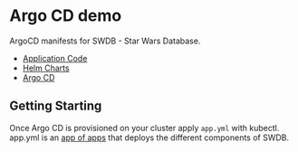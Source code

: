# Argo CD demo

ArgoCD manifests for SWDB - Star Wars Database.

- [Application Code](https://github.com/adamhancockcg/swdb.app)
- [Helm Charts](https://github.com/adamhancockcg/swdb.helm)
- [Argo CD](https://github.com/adamhancockcg/swdb.argocd)

## Getting Starting

Once Argo CD is provisioned on your cluster apply `app.yml` with kubectl. app.yml is an [app of apps](https://argo-cd.readthedocs.io/en/stable/operator-manual/cluster-bootstrapping/#app-of-apps-pattern) that deploys the different components of SWDB.
